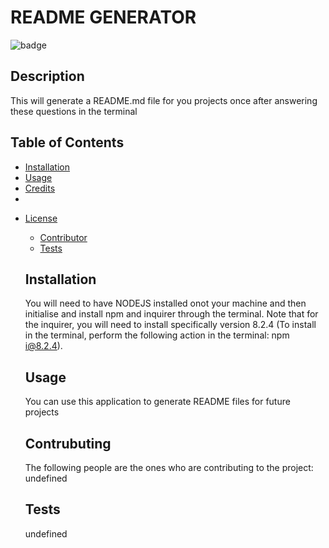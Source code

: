 

  # README GENERATOR

  ![badge](https://img.shields.io/github/license-MIT-blue.svg/)

  ## Description

  This will generate a README.md file for you projects once after answering these questions in the terminal

  ## Table of Contents

  - [Installation](#installation)
  - [Usage](#usage)
  - [Credits](#credits)
  - 
* [License](#license)

  - [Contributor](#contributor)
  - [Tests](#tests)

  ## Installation 
  You will need to have NODEJS installed onot your machine  and then initialise and install npm and inquirer through the terminal. Note that for the inquirer, you will need to install specifically version 8.2.4 (To install in the terminal, perform the following action in the terminal: npm i@8.2.4).

  ## Usage
  You can use this application to generate README files for future projects

  ## Contrubuting
  The following people are the ones who are contributing to the project: 
  undefined

  ## Tests
  undefined

